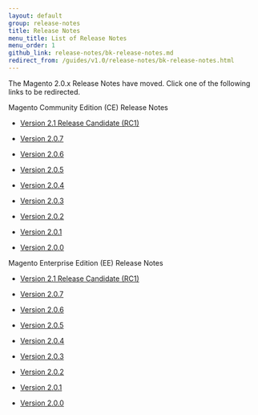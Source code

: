 ```yaml
---
layout: default
group: release-notes
title: Release Notes
menu_title: List of Release Notes
menu_order: 1
github_link: release-notes/bk-release-notes.md
redirect_from: /guides/v1.0/release-notes/bk-release-notes.html
---
```


The Magento 2.0.x Release Notes have moved. Click one of the following links to be redirected.


Magento Community Edition (CE) Release Notes

*  <a href="{{ site.gdeurl }}release-notes/ReleaseNotes2.1_RC1CE.html" target="_blank">Version 2.1 Release Candidate (RC1)</a>

*  <a href="{{ site.gdeurl }}release-notes/ReleaseNotes2.0.6CE.html" target="_blank">Version 2.0.7</a>


*  <a href="{{ site.gdeurl }}release-notes/ReleaseNotes2.0.6CE.html" target="_blank">Version 2.0.6</a>

*  <a href="{{ site.gdeurl }}release-notes/ReleaseNotes2.0.5CE.html" target="_blank">Version 2.0.5</a>

*   <a href="{{ site.gdeurl }}release-notes/ReleaseNotes2.0.4CE.html" target="_blank">Version 2.0.4</a>

*   <a href="{{ site.gdeurl }}release-notes/ReleaseNotes2.0.3CE.html" target="_blank">Version 2.0.3</a>

*   <a href="http://docs.magento.com/m2/ce/user_guide/magento/release-notes-ce-2.0.2.html" target="_blank">Version 2.0.2</a>

*   <a href="http://docs.magento.com/m2/ce/user_guide/magento/release-notes-ce-2.0.1.html" target="_blank">Version 2.0.1</a>

*   <a href="http://docs.magento.com/m2/ce/user_guide/magento/release-notes-ce-2.0.html" target="_blank">Version 2.0.0</a>



Magento Enterprise Edition (EE) Release Notes

*  <a href="{{ site.gdeurl }}release-notes/ReleaseNotes2.1_RC1EE.html" target="_blank">Version 2.1 Release Candidate (RC1)</a>

*   <a href="{{ site.gdeurl }}release-notes/ReleaseNotes2.0.6EE.html" target="_blank">Version 2.0.7</a>


*   <a href="{{ site.gdeurl }}release-notes/ReleaseNotes2.0.6EE.html" target="_blank">Version 2.0.6</a>


*   <a href="{{ site.gdeurl }}release-notes/ReleaseNotes2.0.5EE.html" target="_blank">Version 2.0.5</a>

*   <a href="{{ site.gdeurl }}release-notes/ReleaseNotes2.0.4EE.html" target="_blank">Version 2.0.4</a>

*   <a href="{{ site.gdeurl }}release-notes/ReleaseNotes2.0.3EE.html" target="_blank">Version 2.0.3</a>

*   <a href="http://docs.magento.com/m2/ee/user_guide/magento/release-notes-ee-2.0.2.html" target="_blank">Version 2.0.2</a>

*   <a href="http://docs.magento.com/m2/ee/user_guide/magento/release-notes-ee-2.0.1.html" target="_blank">Version 2.0.1</a>


*   <a href="http://docs.magento.com/m2/ee/user_guide/magento/release-notes-ee-2.0.html" target="_blank">Version 2.0.0</a>



